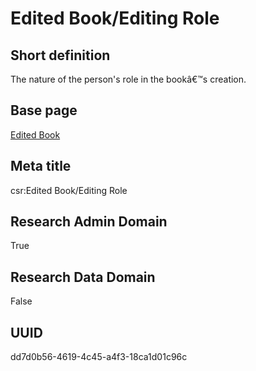 # Edited Book/Editing Role
## Short definition
The nature of the person's role in the bookâ€™s creation.
## Base page
[Edited Book](https://github.com/EuroCRIS/CASRAI-Dictionairies/blob/main/Objects/Edited%20Book.md)
## Meta title
csr:Edited Book/Editing Role
## Research Admin Domain
True
## Research Data Domain
False
## UUID
dd7d0b56-4619-4c45-a4f3-18ca1d01c96c
